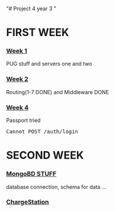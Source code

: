 "# Project 4 year 3 " 

# FIRST WEEK 


### [Week 1 ](https://github.com/muhro/projekti34.1/tree/master/firstWeek/week1) 
PUG stuff and servers one and two

### [Week 2](https://github.com/muhro/projekti34.1/tree/master/firstWeek/week2) 
Routing(1-7 DONE) and Middleware DONE

### [Week 4](https://github.com/muhro/projekti34.1/tree/master/firstWeek/week4) 
Passport tried 
	<pre>Cannot POST /auth/login</pre>
	
	
# SECOND WEEK 

### [MongoBD STUFF](https://github.com/muhro/projekti34.1/tree/master/secondWeek/week4) 
database connection, schema for data ...

### [ChargeStation](https://github.com/muhro/projekti34.1/tree/master/chargemap) 
